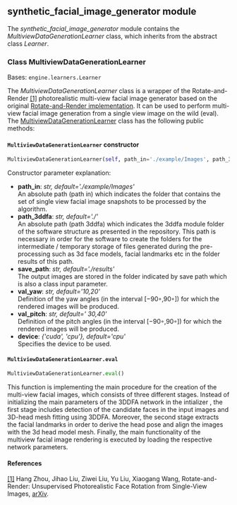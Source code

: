 ## synthetic_facial_image_generator module

The *synthetic_facial_image_generator* module contains the *MultiviewDataGenerationLearner* class, which inherits from the abstract class *Learner*.

### Class MultiviewDataGenerationLearner
Bases: `engine.learners.Learner`

The *MultiviewDataGenerationLearner* class is a wrapper of the Rotate-and-Render [[1]](#R-R-paper) photorealistic multi-view facial image generator based on the original
[Rotate-and-Render implementation](https://github.com/Hangz-nju-cuhk/Rotate-and-Render).
It can be used to perform multi-view facial image generation from a single view image on the wild (eval). 
The [MultiviewDataGenerationLearner](#projects.data_generation.synthetic-multi-view-facial-image-generation.3ddfa.SyntheticDataGeneration.py ) class has the
following public methods:

#### `MultiviewDataGenerationLearner` constructor
```python
MultiviewDataGenerationLearner(self, path_in='./example/Images', path_3ddfa='./', save_path='./results', val_yaw='10,20', val_pitch=' 30,40', device='cuda')
```

Constructor parameter explanation:
- **path_in**: *str, default='./example/Images'* \
An absolute path (path in) which indicates the folder that contains the set of single view facial image snapshots to be processed by the algorithm.
- **path_3ddfa**: *str, default='./'* \
An absolute path (path 3ddfa) which indicates the 3ddfa module folder of the software structure as presented in the repository. This path is necessary in order 
for the software to create the folders for the intermediate / temporary storage of files generated during the pre-processing such as 3d face models, facial landmarks etc 
in the folder results of this path.
- **save_path**: *str, default='./results'* \
The output images are stored in the folder indicated by save path which is also a class input parameter.
- **val_yaw**: *str, default='10,20'* \
Definition of the yaw angles (in the interval [−90◦,90◦]) for which the rendered images will be produced.
- **val_pitch**: *str, default=' 30,40'* \
Definition of the pitch angles (in the interval [−90◦,90◦]) for which the rendered images will be produced.
- **device**: *{'cuda', 'cpu'}, default='cpu'* \
Specifies the device to be used.


#### `MultiviewDataGenerationLearner.eval`
```python
MultiviewDataGenerationLearner.eval()
```

This function is implementing the main procedure for the creation of the multi-view
facial images, which consists of three different stages. Instead of initializing the main
parameters of the 3DDFA network in the intializer , the first stage includes detection of the
candidate faces in the input images and 3D-head mesh fitting using 3DDFA. Moreover,
the second stage extracts the facial landmarks in order to derive the head pose and align
the images with the 3d head model mesh. Finally, the main functionality of the multiview
facial image rendering is executed by loading the respective network parameters.


#### References
<a name="R-R-paper" href="https://github.com/Hangz-nju-cuhk/Rotate-and-Render">[1]</a>
Hang Zhou, Jihao Liu, Ziwei Liu, Yu Liu, Xiaogang Wang, Rotate-and-Render: Unsupervised Photorealistic Face Rotation from Single-View Images,
[arXiv](https://arxiv.org/abs/2003.08124#).  
